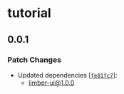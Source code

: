 # tutorial

## 0.0.1

### Patch Changes

- Updated dependencies [[`fe81fc7`](https://github.com/NullVoxPopuli/limber/commit/fe81fc79130065ca28dd105b48107d2bd4675d84)]:
  - limber-ui@1.0.0
